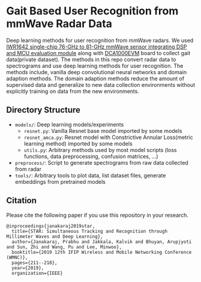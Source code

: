 # Gait Based User Recognition from mmWave Radar Data
Deep learning methods for user recognition from mmWave radars.
We used [IWR1642 single-chip 76-GHz to 81-GHz mmWave sensor integrating DSP and MCU evaluation module](https://www.ti.com/tool/IWR1642BOOST)
along with [DCA1000EVM](https://www.ti.com/tool/DCA1000EVM) board to
collect gait data(private dataset). The methods in this repo convert
radar data to spectrograms and use deep learning methods for user recognition. The methods include, vanilla deep convolutional neural networks and domain adaption methods. The domain adaption methods reduce the amount of supervised data and generalize to new data collection environments without explicitly training on data from the new environments.

## Directory Structure
- `models/`: Deep learning models/experiments
  - `resnet.py`: Vanilla Resnet base model imported by some models
  - `resnet_amca.py`: Resnet model with Constrictive Annular Loss(metric learning method) imported by some models
  - `utils.py`: Arbitrary methods used by most model scripts (loss functions, data preprocessing, confusion matrices, ...)
- `preprocess/`: Script to generate spectrograms from raw data collected from radar
- `tools/`: Arbitrary tools to plot data, list dataset files, generate
            embeddings from pretrained models

## Citation
Please cite the following paper if you use this repository in your research.
```
@inproceedings{janakaraj2019star,
  title={STAR: Simultaneous Tracking and Recognition through Millimeter Waves and Deep Learning},
  author={Janakaraj, Prabhu and Jakkala, Kalvik and Bhuyan, Arupjyoti and Sun, Zhi and Wang, Pu and Lee, Minwoo},
  booktitle={2019 12th IFIP Wireless and Mobile Networking Conference (WMNC)},
  pages={211--218},
  year={2019},
  organization={IEEE}
```
